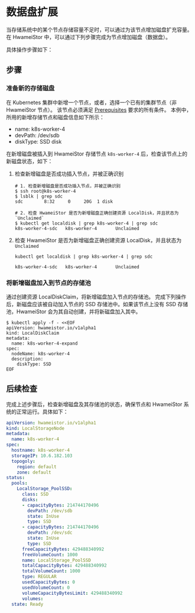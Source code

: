 # 数据盘扩展

当存储系统中的某个节点存储容量不足时，可以通过为该节点增加磁盘扩充容量。
在 HwameiStor 中，可以通过下列步骤完成为节点增加磁盘（数据盘）。

具体操作步骤如下：

## 步骤

### 准备新的存储磁盘

在 Kubernetes 集群中新增一个节点，或者，选择一个已有的集群节点（非 HwameiStor 节点）。 该节点必须满足 [Prerequisites](../install/prereq.md) 要求的所有条件。 本例中，所用的新增存储节点和磁盘信息如下所示：

- name: k8s-worker-4
- devPath: /dev/sdb
- diskType: SSD disk

在新增磁盘被插入到 HwameiStor 存储节点 `k8s-worker-4` 后，检查该节点上的新磁盘状态，如下：

1. 检查新增磁盘是否成功插入节点，并被正确识别

    ```shell
    # 1. 检查新增磁盘是否成功插入节点，并被正确识别
    $ ssh root@k8s-worker-4
    $ lsblk | grep sdc
    sdc        8:32     0     20G  1 disk
    
    # 2. 检查 HwameiStor 是否为新增磁盘正确创建资源 LocalDisk，并且状态为 `Unclaimed`
    $ kubectl get localdisk | grep k8s-worker-4 | grep sdc
    k8s-worker-4-sdc   k8s-worker-4       Unclaimed 
    ```

2. 检查 HwameiStor 是否为新增磁盘正确创建资源 LocalDisk，并且状态为 `Unclaimed`

    ```shell
    kubectl get localdisk | grep k8s-worker-4 | grep sdc
    ```
    ```none
    k8s-worker-4-sdc   k8s-worker-4       Unclaimed 
    ```

### 将新增磁盘加入到节点的存储池

通过创建资源 LocalDiskClaim，将新增磁盘加入节点的存储池。
完成下列操作后，新磁盘应该被自动加入节点的 SSD 存储池中。如果该节点上没有 SSD 存储池，HwameiStor 会为其自动创建，并将新磁盘加入其中。

```console
$ kubectl apply -f - <<EOF
apiVersion: hwameistor.io/v1alpha1
kind: LocalDiskClaim
metadata:
  name: k8s-worker-4-expand
spec:
  nodeName: k8s-worker-4
  description:
    diskType: SSD
EOF
```

## 后续检查

完成上述步骤后，检查新增磁盘及其存储池的状态，确保节点和 HwameiStor 系统的正常运行。具体如下：

```yaml
apiVersion: hwameistor.io/v1alpha1
kind: LocalStorageNode
metadata:
  name: k8s-worker-4
spec:
  hostname: k8s-worker-4
  storageIP: 10.6.182.103
  topogoly:
    region: default
    zone: default
status:
  pools:
    LocalStorage_PoolSSD:
      class: SSD
      disks:
      - capacityBytes: 214744170496
        devPath: /dev/sdb
        state: InUse
        type: SSD
      - capacityBytes: 214744170496
        devPath: /dev/sdc
        state: InUse
        type: SSD
      freeCapacityBytes: 429488340992
      freeVolumeCount: 1000
      name: LocalStorage_PoolSSD
      totalCapacityBytes: 429488340992
      totalVolumeCount: 1000
      type: REGULAR
      usedCapacityBytes: 0
      usedVolumeCount: 0
      volumeCapacityBytesLimit: 429488340992
      volumes:
  state: Ready
```
